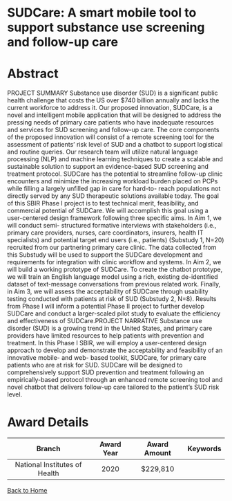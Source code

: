 
SUDCare: A smart mobile tool to support substance use screening and follow-up care
==================================================================================

# Abstract


PROJECT SUMMARY
Substance use disorder (SUD) is a significant public health challenge that costs the US over $740 billion annually
and lacks the current workforce to address it. Our proposed innovation, SUDCare, is a novel and intelligent
mobile application that will be designed to address the pressing needs of primary care patients who have
inadequate resources and services for SUD screening and follow-up care. The core components of the proposed
innovation will consist of a remote screening tool for the assessment of patients’ risk level of SUD and a chatbot
to support logistical and routine queries. Our research team will utilize natural language processing (NLP) and
machine learning techniques to create a scalable and sustainable solution to support an evidence-based SUD
screening and treatment protocol. SUDCare has the potential to streamline follow-up clinic encounters and
minimize the increasing workload burden placed on PCPs while filling a largely unfilled gap in care for hard-to-
reach populations not directly served by any SUD therapeutic solutions available today. The goal of this SBIR
Phase I project is to test technical merit, feasibility, and commercial potential of SUDCare. We will accomplish
this goal using a user-centered design framework following three specific aims. In Aim 1, we will conduct semi-
structured formative interviews with stakeholders (i.e., primary care providers, nurses, care coordinators,
insurers, health IT specialists) and potential target end users (i.e., patients) (Substudy 1, N=20) recruited from
our partnering primary care clinic. The data collected from this Substudy will be used to support the SUDCare
development and requirements for integration with clinic workflow and systems. In Aim 2, we will build a working
prototype of SUDCare. To create the chatbot prototype, we will train an English language model using a rich,
existing de-identified dataset of text-message conversations from previous related work. Finally, in Aim 3, we
will assess the acceptability of SUDCare through usability testing conducted with patients at risk of SUD
(Substudy 2, N=8). Results from Phase I will inform a potential Phase II project to further develop SUDCare and
conduct a larger-scaled pilot study to evaluate the efficiency and effectiveness of SUDCare.PROJECT NARRATIVE
Substance use disorder (SUD) is a growing trend in the United States, and primary care providers have limited
resources to help patients with prevention and treatment. In this Phase I SBIR, we will employ a user-centered
design approach to develop and demonstrate the acceptability and feasibility of an innovative mobile- and web-
based toolkit, SUDCare, for primary care patients who are at risk for SUD. SUDCare will be designed to
comprehensively support SUD prevention and treatment following an empirically-based protocol through an
enhanced remote screening tool and novel chatbot that delivers follow-up care tailored to the patient’s SUD risk
level.  

# Award Details

|Branch|Award Year|Award Amount|Keywords|
| :---: | :---: | :---: | :---: |
|National Institutes of Health|2020|$229,810||
  
  


[Back to Home](https://github.com/chrischow/dod_sbir_awards#2410)